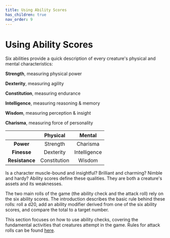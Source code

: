 ```yaml
---
title: Using Ability Scores
has_children: true
nav_order: 9
---
```


# Using Ability Scores
Six abilities provide a quick description of every creature's physical and mental characteristics:

**Strength**, measuring physical power

**Dexterity**, measuring agility

**Constitution**, measuring endurance

**Intelligence**, measuring reasoning & memory

**Wisdom**, measuring perception & insight

**Charisma**, measuring force of personality

|   | Physical | Mental |
|:-:|:--------:|:------:|
| **Power** | Strength | Charisma |
| **Finesse** | Dexterity | Intelligence |
| **Resistance** | Constitution | Wisdom |

Is a character muscle-bound and insightful? Brilliant and charming? Nimble and hardy? Ability scores define these qualities. They are both a creature's assets and its weaknesses.

The two main rolls of the game (the ability check and the attack roll) rely on the six ability scores. The introduction describes the basic rule behind these rolls: roll a d20, add an ability modifier derived from one of the six ability scores, and compare the total to a target number.

This section focuses on how to use ability checks, covering the fundamental activities that creatures attempt in the game. Rules for attack rolls can be found [here](https://stormchaserroleplaying.com/stormchaserRPG/Combat/MakinganAttack/AttackRolls/).
